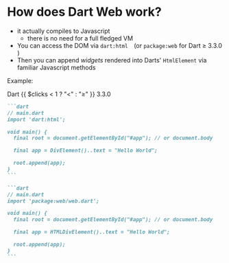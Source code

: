 # How does Dart Web work?

- it actually compiles to Javascript
  - there is no need for a full fledged VM
- You can access the DOM via `dart:html`&emsp;<span class="font-size-3">(or `package:web` for Dart &ge; 3.3.0 )</span>
- Then you can append _widgets_ rendered into Darts' `HtmlElement` via familiar Javascript methods

Example:

<div style="position:relative">

<div class="absolute top-1 right-1 bg-black/30 rounded-2 px-2 py-1 z-100 font-size-3 text-gray-900">
    Dart {{ $clicks < 1 ? "&lt;" : "&ge;" }} 3.3.0
</div>

````md magic-move
```dart
// main.dart
import 'dart:html';

void main() {
  final root = document.getElementById("#app"); // or document.body

  final app = DivElement()..text = "Hello World";

  root.append(app);
}
```

```dart
// main.dart
import 'package:web/web.dart';

void main() {
  final root = document.getElementById("#app"); // or document.body

  final app = HTMLDivElement()..text = "Hello World";

  root.append(app);
}
```
````

</div>

<!--
Dart Web had some issues handling event listeners on elements.  
If you use the standard element.addEventListener method you won't be able to remove these listeners again.
  - It seemingly creates weird memory references, thus JS does not know which method to remove as event listener
  - Alternatively: You will need to listen to the event stream of the desired event

`dart:html` will likely get deprecated in Dart 3.4.0; projects scaffolded with Dart 3.3.0 or bigger will already use `package:web`

-->
